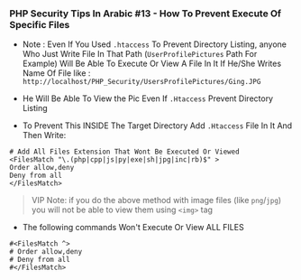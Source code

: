 ### PHP Security Tips In Arabic #13 - How To Prevent Execute Of Specific Files

- Note : Even If You Used `.htaccess` To Prevent Directory Listing, anyone Who Just Write File In That Path
(`UserProfilePictures` Path For Example) Will Be Able To Execute Or View A File In It If He/She Writes
Name Of File like : `http://localhost/PHP_Security/UsersProfilePictures/Ging.JPG` 
- He Will Be Able To View the Pic Even If `.Htaccess` Prevent Directory Listing

- To Prevent This INSIDE The Target Directory Add `.Htaccess` File In It And Then Write:
````apacheconf
# Add All Files Extension That Wont Be Executed Or Viewed
<FilesMatch "\.(php|cpp|js|py|exe|sh|jpg|inc|rb)$" >
Order allow,deny
Deny from all
</FilesMatch>
````
> VIP Note: if you do the above method with image files (like `png`/`jpg`) you will not be able to view them using `<img>` tag

- The following commands Won't Execute Or View ALL FILES
````
#<FilesMatch ^>
# Order allow,deny
# Deny from all
#</FilesMatch>
````



